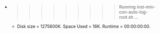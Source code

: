 * >>>>>>>>> Running inst-min-con-auto-log-root.sh ...
  * Disk size = 1275600K. Space Used = 16K. Runtime = 00:00:00:00.
